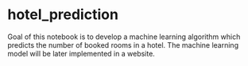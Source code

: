 # hotel_prediction
Goal of this notebook is to develop a machine learning algorithm which predicts the number of booked rooms in a hotel. The machine learning model will be later implemented in a website.
